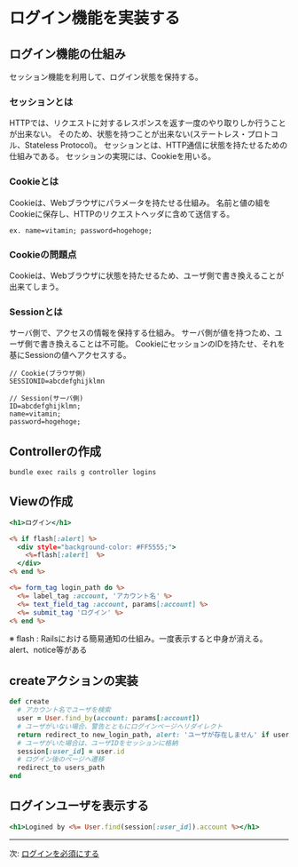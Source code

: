 # ログイン機能を実装する

## ログイン機能の仕組み

セッション機能を利用して、ログイン状態を保持する。

### セッションとは

HTTPでは、リクエストに対するレスポンスを返す一度のやり取りしか行うことが出来ない。
そのため、状態を持つことが出来ない(ステートレス・プロトコル、Stateless Protocol)。
セッションとは、HTTP通信に状態を持たせるための仕組みである。
セッションの実現には、Cookieを用いる。

### Cookieとは

Cookieは、Webブラウザにパラメータを持たせる仕組み。
名前と値の組をCookieに保存し、HTTPのリクエストヘッダに含めて送信する。
```
ex. name=vitamin; password=hogehoge;
```

### Cookieの問題点

Cookieは、Webブラウザに状態を持たせるため、ユーザ側で書き換えることが出来てしまう。

### Sessionとは

サーバ側で、アクセスの情報を保持する仕組み。
サーバ側が値を持つため、ユーザ側で書き換えることは不可能。
CookieにセッションのIDを持たせ、それを基にSessionの値へアクセスする。

```
// Cookie(ブラウザ側)
SESSIONID=abcdefghijklmn

// Session(サーバ側)
ID=abcdefghijklmn;
name=vitamin;
password=hogehoge;
```

## Controllerの作成

```
bundle exec rails g controller logins
```

## Viewの作成

```app/views/login/new.html.erb
<h1>ログイン</h1>

<% if flash[:alert] %>
  <div style="background-color: #FF5555;">
    <%=flash[:alert]  %>
  </div>
<% end %>

<%= form_tag login_path do %>
  <%= label_tag :account, 'アカウント名' %>
  <%= text_field_tag :account, params[:account] %>
  <%= submit_tag 'ログイン' %>
<% end %>
```

※ flash : Railsにおける簡易通知の仕組み。一度表示すると中身が消える。alert、notice等がある

## createアクションの実装

```app/controllers/logins_controller.rb
def create
  # アカウント名でユーザを検索
  user = User.find_by(account: params[:account])
  # ユーザがいない場合、警告とともにログインページへリダイレクト
  return redirect_to new_login_path, alert: 'ユーザが存在しません' if user.nil?
  # ユーザがいた場合は、ユーザIDをセッションに格納
  session[:user_id] = user.id
  # ログイン後のページへ遷移
  redirect_to users_path
end
```

## ログインユーザを表示する

```app/views/users/index.html.erb
<h1>Logined by <%= User.find(session[:user_id]).account %></h1>
```

---

次: [ログインを必須にする](./section02.md)
